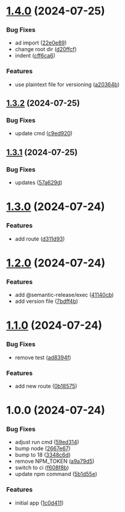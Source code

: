 # [1.4.0](https://github.com/d-sanderson/flask-app-semantic-release/compare/v1.3.2...v1.4.0) (2024-07-25)


### Bug Fixes

* ad import ([22e0e89](https://github.com/d-sanderson/flask-app-semantic-release/commit/22e0e8940e77d8737c78fb8e364b921b9d0fba70))
* change root dir ([d20ffcf](https://github.com/d-sanderson/flask-app-semantic-release/commit/d20ffcf88eac41c4bf5dcc3d17219c2eabd920c5))
* indent ([cff6ca6](https://github.com/d-sanderson/flask-app-semantic-release/commit/cff6ca690c5c84525740576e8f9edddbfc7cf505))


### Features

* use plaintext file for versioning ([a20364b](https://github.com/d-sanderson/flask-app-semantic-release/commit/a20364b7c5ed46036823ef7ac4f25e7457c2819b))

## [1.3.2](https://github.com/d-sanderson/flask-app-semantic-release/compare/v1.3.1...v1.3.2) (2024-07-25)


### Bug Fixes

* update cmd ([c9ed920](https://github.com/d-sanderson/flask-app-semantic-release/commit/c9ed920a9d50baa7aeb5e13c13b1af867e1f67ce))

## [1.3.1](https://github.com/d-sanderson/flask-app-semantic-release/compare/v1.3.0...v1.3.1) (2024-07-25)


### Bug Fixes

* updates ([57a629d](https://github.com/d-sanderson/flask-app-semantic-release/commit/57a629dabffbe25dba545e558942cf7858131199))

# [1.3.0](https://github.com/d-sanderson/flask-app-semantic-release/compare/v1.2.0...v1.3.0) (2024-07-24)


### Features

* add route ([d311d93](https://github.com/d-sanderson/flask-app-semantic-release/commit/d311d9350640437b44ac396b69a9afba4c1ba89a))

# [1.2.0](https://github.com/d-sanderson/flask-app-semantic-release/compare/v1.1.0...v1.2.0) (2024-07-24)


### Features

* add @semantic-release/exec ([41140cb](https://github.com/d-sanderson/flask-app-semantic-release/commit/41140cb2c07ba6569849ccf4c694c4fded0dfc01))
* add version file ([7bdff4b](https://github.com/d-sanderson/flask-app-semantic-release/commit/7bdff4bc83f1d08e1fd51e564d59eeb5ac1a1a46))

# [1.1.0](https://github.com/d-sanderson/flask-app-semantic-release/compare/v1.0.0...v1.1.0) (2024-07-24)


### Bug Fixes

* remove test ([ad8394f](https://github.com/d-sanderson/flask-app-semantic-release/commit/ad8394f9e83fd4b35967ebef33b4a04a7c5f9b69))


### Features

* add new route ([0b18575](https://github.com/d-sanderson/flask-app-semantic-release/commit/0b18575c27e4cc8aa884e27c2d4061f61ff45f70))

# 1.0.0 (2024-07-24)


### Bug Fixes

* adjust run cmd ([59ed314](https://github.com/d-sanderson/flask-app-semantic-release/commit/59ed3146a9d0a71c6150c8a62c4b12f86197d0c8))
* bump node ([2667e67](https://github.com/d-sanderson/flask-app-semantic-release/commit/2667e6781dd0ed461c13ee5a112803cd9430b037))
* bump to 18 ([3348c6d](https://github.com/d-sanderson/flask-app-semantic-release/commit/3348c6db0a1c9e5e63bcfe11c5297d58bbd72707))
* remove NPM_TOKEN ([a9a79d5](https://github.com/d-sanderson/flask-app-semantic-release/commit/a9a79d5632fb0ee82c4cc78ebd97335b3f0982ff))
* switch to ci ([f608f8b](https://github.com/d-sanderson/flask-app-semantic-release/commit/f608f8bf7baf97599da4c8f504fb45220c699935))
* update npm command ([5b1d55e](https://github.com/d-sanderson/flask-app-semantic-release/commit/5b1d55e9c0992c89197d72c58dd8a1b4788939a5))


### Features

* initial app ([1c0d411](https://github.com/d-sanderson/flask-app-semantic-release/commit/1c0d4113fd9394ace1013efe5bf46070c4e19295))
